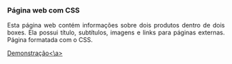 ### Página web com CSS

<p align="justify">
Esta página web contém informações sobre dois produtos dentro de dois boxes. Ela possui título, subtítulos, imagens e links para páginas externas. Página formatada com o CSS.
<p>
<a href=" https://mayconfra.github.io/pagina-web-com-CSS/">Demonstração<\a>
